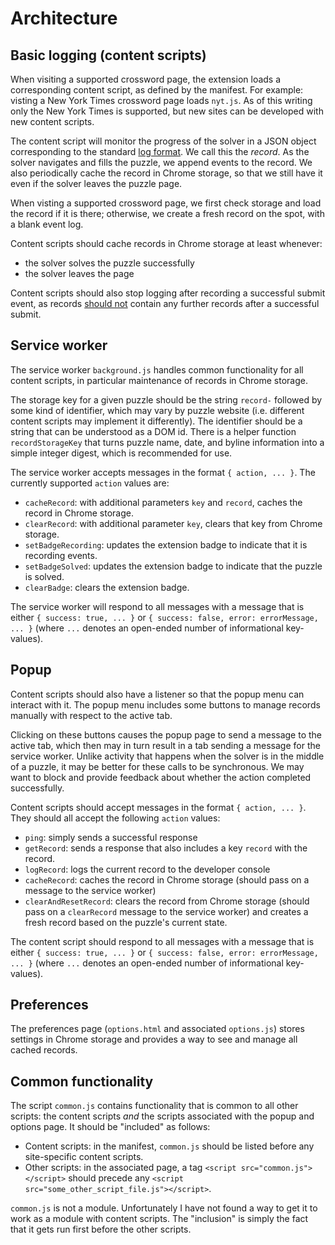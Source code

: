 # Architecture
## Basic logging (content scripts)

When visiting a supported crossword page, the extension loads a corresponding content script, as defined by the manifest. For example: visting a New York Times crossword page loads `nyt.js`. As of this writing only the New York Times is supported, but new sites can be developed with new content scripts.

The content script will monitor the progress of the solver in a JSON object corresponding to the standard [log format](../../doc/log-format.md). We call this the _record_. As the solver navigates and fills the puzzle, we append events to the record. We also periodically cache the record in Chrome storage, so that we still have it even if the solver leaves the puzzle page.

When visting a supported crossword page, we first check storage and load the record if it is there; otherwise, we create a fresh record on the spot, with a blank event log.

Content scripts should cache records in Chrome storage at least whenever:

- the solver solves the puzzle successfully
- the solver leaves the page

Content scripts should also stop logging after recording a successful submit event, as records [should not](../../doc/log-format.md) contain any further records after a successful submit.

## Service worker

The service worker `background.js` handles common functionality for all content scripts, in particular maintenance of records in Chrome storage.

The storage key for a given puzzle should be the string `record-` followed by some kind of identifier, which may vary by puzzle website (i.e. different content scripts may implement it differently). The identifier should be a string that can be understood as a DOM id. There is a helper function `recordStorageKey` that turns puzzle name, date, and byline information into a simple integer digest, which is recommended for use.

The service worker accepts messages in the format `{ action, ... }`. The currently supported `action` values are:

- `cacheRecord`: with additional parameters `key` and `record`, caches the record in Chrome storage.
- `clearRecord`: with additional parameter `key`, clears that key from Chrome storage.
- `setBadgeRecording`: updates the extension badge to indicate that it is recording events.
- `setBadgeSolved`: updates the extension badge to indicate that the puzzle is solved.
- `clearBadge`: clears the extension badge.

The service worker will respond to all messages with a message that is either `{ success: true, ... }` or `{ success: false, error: errorMessage, ... }` (where `...` denotes an open-ended number of informational key-values).

## Popup

Content scripts should also have a listener so that the popup menu can interact with it. The popup menu includes some buttons to manage records manually with respect to the active tab.

Clicking on these buttons causes the popup page to send a message to the active tab, which then may in turn result in a tab sending a message for the service worker. Unlike activity that happens when the solver is in the middle of a puzzle, it may be better for these calls to be synchronous. We may want to block and provide feedback about whether the action completed successfully.

Content scripts should accept messages in the format `{ action, ... }`. They should all accept the following `action` values:

- `ping`: simply sends a successful response
- `getRecord`: sends a response that also includes a key `record` with the record.
- `logRecord`: logs the current record to the developer console
- `cacheRecord`: caches the record in Chrome storage (should pass on a message to the service worker)
- `clearAndResetRecord`: clears the record from Chrome storage (should pass on a `clearRecord` message to the service worker) and creates a fresh record based on the puzzle's current state.

The content script should respond to all messages with a message that is either `{ success: true, ... }` or `{ success: false, error: errorMessage, ... }` (where `...` denotes an open-ended number of informational key-values).

## Preferences

The preferences page (`options.html` and associated `options.js`) stores settings in Chrome storage and provides a way to see and manage all cached records.

## Common functionality

The script `common.js` contains functionality that is common to all other scripts: the content scripts _and_ the scripts associated with the popup and options page. It should be "included" as follows:

- Content scripts: in the manifest, `common.js` should be listed before any site-specific content scripts.
- Other scripts: in the associated page, a tag `<script src="common.js"></script>` should precede any `<script src="some_other_script_file.js"></script>`.

`common.js` is not a module. Unfortunately I have not found a way to get it to work as a module with content scripts. The "inclusion" is simply the fact that it gets run first before the other scripts.
